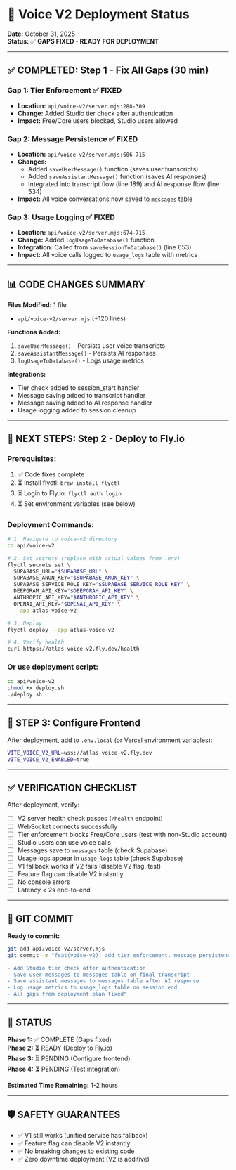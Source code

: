 # 🚀 Voice V2 Deployment Status

**Date:** October 31, 2025  
**Status:** ✅ **GAPS FIXED - READY FOR DEPLOYMENT**

---

## ✅ **COMPLETED: Step 1 - Fix All Gaps (30 min)**

### **Gap 1: Tier Enforcement** ✅ FIXED
- **Location:** `api/voice-v2/server.mjs:288-309`
- **Change:** Added Studio tier check after authentication
- **Impact:** Free/Core users blocked, Studio users allowed

### **Gap 2: Message Persistence** ✅ FIXED
- **Location:** `api/voice-v2/server.mjs:606-715`
- **Changes:**
  - Added `saveUserMessage()` function (saves user transcripts)
  - Added `saveAssistantMessage()` function (saves AI responses)
  - Integrated into transcript flow (line 189) and AI response flow (line 534)
- **Impact:** All voice conversations now saved to `messages` table

### **Gap 3: Usage Logging** ✅ FIXED
- **Location:** `api/voice-v2/server.mjs:674-715`
- **Change:** Added `logUsageToDatabase()` function
- **Integration:** Called from `saveSessionToDatabase()` (line 653)
- **Impact:** All voice calls logged to `usage_logs` table with metrics

---

## 📊 **CODE CHANGES SUMMARY**

**Files Modified:** 1 file
- `api/voice-v2/server.mjs` (+120 lines)

**Functions Added:**
1. `saveUserMessage()` - Persists user voice transcripts
2. `saveAssistantMessage()` - Persists AI responses
3. `logUsageToDatabase()` - Logs usage metrics

**Integrations:**
- Tier check added to session_start handler
- Message saving added to transcript handler
- Message saving added to AI response handler
- Usage logging added to session cleanup

---

## 🚀 **NEXT STEPS: Step 2 - Deploy to Fly.io**

### **Prerequisites:**
1. ✅ Code fixes complete
2. ⏳ Install flyctl: `brew install flyctl`
3. ⏳ Login to Fly.io: `flyctl auth login`
4. ⏳ Set environment variables (see below)

### **Deployment Commands:**

```bash
# 1. Navigate to voice-v2 directory
cd api/voice-v2

# 2. Set secrets (replace with actual values from .env)
flyctl secrets set \
  SUPABASE_URL="$SUPABASE_URL" \
  SUPABASE_ANON_KEY="$SUPABASE_ANON_KEY" \
  SUPABASE_SERVICE_ROLE_KEY="$SUPABASE_SERVICE_ROLE_KEY" \
  DEEPGRAM_API_KEY="$DEEPGRAM_API_KEY" \
  ANTHROPIC_API_KEY="$ANTHROPIC_API_KEY" \
  OPENAI_API_KEY="$OPENAI_API_KEY" \
  --app atlas-voice-v2

# 3. Deploy
flyctl deploy --app atlas-voice-v2

# 4. Verify health
curl https://atlas-voice-v2.fly.dev/health
```

### **Or use deployment script:**
```bash
cd api/voice-v2
chmod +x deploy.sh
./deploy.sh
```

---

## 🔧 **STEP 3: Configure Frontend**

After deployment, add to `.env.local` (or Vercel environment variables):

```bash
VITE_VOICE_V2_URL=wss://atlas-voice-v2.fly.dev
VITE_VOICE_V2_ENABLED=true
```

---

## ✅ **VERIFICATION CHECKLIST**

After deployment, verify:

- [ ] V2 server health check passes (`/health` endpoint)
- [ ] WebSocket connects successfully
- [ ] Tier enforcement blocks Free/Core users (test with non-Studio account)
- [ ] Studio users can use voice calls
- [ ] Messages save to `messages` table (check Supabase)
- [ ] Usage logs appear in `usage_logs` table (check Supabase)
- [ ] V1 fallback works if V2 fails (disable V2 flag, test)
- [ ] Feature flag can disable V2 instantly
- [ ] No console errors
- [ ] Latency < 2s end-to-end

---

## 📝 **GIT COMMIT**

**Ready to commit:**
```bash
git add api/voice-v2/server.mjs
git commit -m "feat(voice-v2): add tier enforcement, message persistence, and usage logging

- Add Studio tier check after authentication
- Save user messages to messages table on final transcript
- Save assistant messages to messages table after AI response
- Log usage metrics to usage_logs table on session end
- All gaps from deployment plan fixed"
```

---

## 🎯 **STATUS**

**Phase 1:** ✅ COMPLETE (Gaps fixed)  
**Phase 2:** ⏳ READY (Deploy to Fly.io)  
**Phase 3:** ⏳ PENDING (Configure frontend)  
**Phase 4:** ⏳ PENDING (Test integration)

**Estimated Time Remaining:** 1-2 hours

---

## 🛡️ **SAFETY GUARANTEES**

- ✅ V1 still works (unified service has fallback)
- ✅ Feature flag can disable V2 instantly
- ✅ No breaking changes to existing code
- ✅ Zero downtime deployment (V2 is additive)

